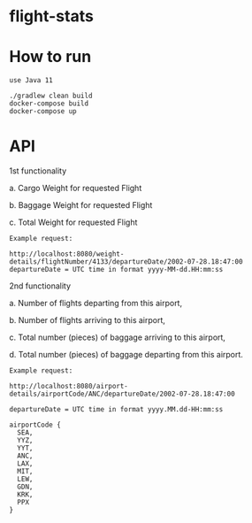 # flight-stats

# How to run

```
use Java 11

./gradlew clean build
docker-compose build
docker-compose up
```

# API
1st functionality

a. Cargo Weight for requested Flight

b. Baggage Weight for requested Flight

c. Total Weight for requested Flight
```
Example request:

http://localhost:8080/weight-details/flightNumber/4133/departureDate/2002-07-28.18:47:00
departureDate = UTC time in format yyyy-MM-dd.HH:mm:ss 

```

2nd functionality

a. Number of flights departing from this airport,

b. Number of flights arriving to this airport,

c. Total number (pieces) of baggage arriving to this airport,

d. Total number (pieces) of baggage departing from this airport.

```
Example request:

http://localhost:8080/airport-details/airportCode/ANC/departureDate/2002-07-28.18:47:00

departureDate = UTC time in format yyyy.MM.dd-HH:mm:ss 

airportCode {
  SEA,
  YYZ,
  YYT,
  ANC,
  LAX,
  MIT,
  LEW,
  GDN,
  KRK,
  PPX
}
```
